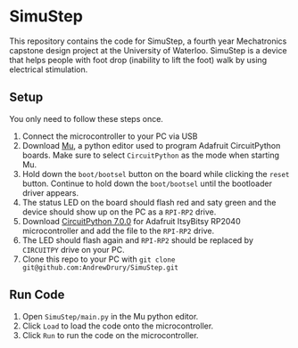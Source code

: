 # SimuStep
This repository contains the code for SimuStep, a fourth year Mechatronics capstone design project at the University of Waterloo. SimuStep is a device that helps people with foot drop (inability to lift the foot) walk by using electrical stimulation.

## Setup
You only need to follow these steps once.

1. Connect the microcontroller to your PC via USB
2. Download [Mu](https://codewith.mu/), a python editor used to program Adafruit CircuitPython boards. Make sure to select `CircuitPython` as the mode when starting Mu.
3. Hold down the `boot/bootsel` button on the board while clicking the `reset` button. Continue to hold down the `boot/bootsel` until the bootloader driver appears.
4. The status LED on the board should flash red and saty green and the device should show up on the PC as a `RPI-RP2` drive.
5. Download [CircuitPython 7.0.0](https://circuitpython.org/board/adafruit_itsybitsy_rp2040/) for Adafruit ItsyBitsy RP2040 microcontroller and add the file to the `RPI-RP2` drive.
6. The LED should flash again and `RPI-RP2` should be replaced by `CIRCUITPY` drive on your PC.
7. Clone this repo to your PC with `git clone git@github.com:AndrewDrury/SimuStep.git`

## Run Code
1. Open `SimuStep/main.py` in the Mu python editor.
2. Click `Load` to load the code onto the microcontroller.
3. Click `Run` to run the code on the microcontroller.
